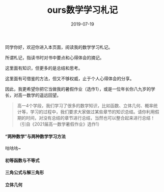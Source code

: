 ﻿---
title: ours数学学习札记
date: 2019-07-19
tags:
---

同学你好，欢迎你进入本页面，阅读我的数学学习札记。

所谓札记，指读书时对书中要点和心得体会的摘记。

这里面有知识，但更多的是总结和思考。

这里面有可借鉴的方法，但又不够权威，止于个人心得体会的分享。

因此，我更希望你把它当做我的暑假作业（选作1），或是一位年长你八九岁的学长，对高一数学的遥远回望。

> 高一4个学段，我们学习了很多的数学知识，比如函数、立体几何、概率统计等，学习的过程中，我们要求大家做过某些章节的知识总结。请你利用假期的时间，对没有总结的章节进行总结，当然也可以整合起来进行总结！（引自《2021届高一数学暑假作业》选作1）

#### “两种数学”与两种数学学习方法

咕咕咕~

#### 初等函数与不等式

#### 三角公式与解三角形

#### 立体几何
